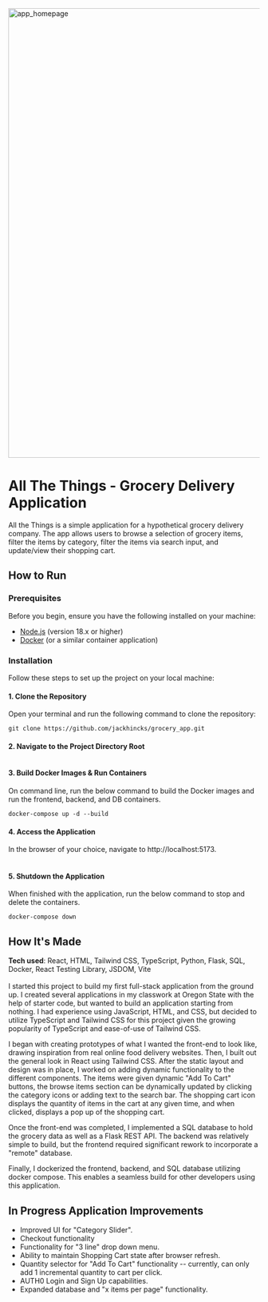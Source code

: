 <img align="center" width="900" alt="app_homepage" src="https://github.com/user-attachments/assets/4d8e787a-7c8c-46d4-bdff-311ee50558fa">

# All The Things - Grocery Delivery Application
All the Things is a simple application for a hypothetical grocery delivery company. The app allows users to browse a selection of grocery items, filter the items by category, filter the items via search input, and update/view their shopping cart.

## How to Run
### Prerequisites
Before you begin, ensure you have the following installed on your machine:

- [Node.js](https://nodejs.org/) (version 18.x or higher)
- [Docker](https://www.docker.com/products/docker-desktop/) (or a similar container application)

### Installation

Follow these steps to set up the project on your local machine:

#### 1. Clone the Repository

Open your terminal and run the following command to clone the repository: <br>
```
git clone https://github.com/jackhincks/grocery_app.git
```

#### 2. Navigate to the Project Directory Root <br><br>

#### 3. Build Docker Images & Run Containers
On command line, run the below command to build the Docker images and run the frontend, backend, and DB containers.
```
docker-compose up -d --build
```

#### 4. Access the Application
In the browser of your choice, navigate to http://localhost:5173. <br><br>

#### 5. Shutdown the Application
When finished with the application, run the below command to stop and delete the containers.
```
docker-compose down
```

## How It's Made
**Tech used**: React, HTML, Tailwind CSS, TypeScript, Python, Flask, SQL, Docker, React Testing Library, JSDOM, Vite <br><br>
I started this project to build my first full-stack application from the ground up. I created several applications in my classwork at Oregon State with the help of starter code, but wanted to build an application starting from nothing.  I had experience using JavaScript, HTML, and CSS, but decided to utilize TypeScript and Tailwind CSS for this project given the growing popularity of TypeScript and ease-of-use of Tailwind CSS.

I began with creating prototypes of what I wanted the front-end to look like, drawing inspiration from real online food delivery websites. Then, I built out the general look in React using Tailwind CSS. After the static layout and design was in place, I worked on adding dynamic functionality to the different components. The items were given dynamic "Add To Cart" buttons, the browse items section can be dynamically updated by clicking the category icons or adding text to the search bar. The shopping cart icon displays the quantity of items in the cart at any given time, and when clicked, displays a pop up of the shopping cart.

Once the front-end was completed, I implemented a SQL database to hold the grocery data as well as a Flask REST API. The backend was relatively simple to build, but the frontend required significant rework to incorporate a "remote" database. 

Finally, I dockerized the frontend, backend, and SQL database utilizing docker compose. This enables a seamless build for other developers using this application.

## In Progress Application Improvements
- Improved UI for "Category Slider".
- Checkout functionality
- Functionality for "3 line" drop down menu.
- Ability to maintain Shopping Cart state after browser refresh.
- Quantity selector for "Add To Cart" functionality -- currently, can only add 1 incremental quantity to cart per click.
- AUTH0 Login and Sign Up capabilities.
- Expanded database and "x items per page" functionality.
